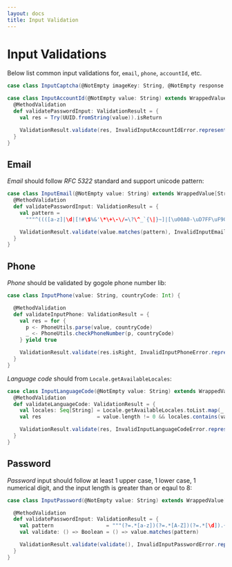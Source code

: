 ```yaml
---
layout: docs
title: Input Validation
---
```


# Input Validations

Below list common input validations for, `email`, `phone`, `accountId`, etc.

```scala
case class InputCaptcha(@NotEmpty imageKey: String, @NotEmpty response: String, nonce: Option[String] = None)

case class InputAccountId(@NotEmpty value: String) extends WrappedValue[String] {
  @MethodValidation
  def validatePasswordInput: ValidationResult = {
    val res = Try(UUID.fromString(value)).isReturn

    ValidationResult.validate(res, InvalidInputAccountIdError.represent(true))
  }
}
```

## Email

*Email* should follow *RFC 5322* standard and support unicode pattern:

```scala
case class InputEmail(@NotEmpty value: String) extends WrappedValue[String] {
  @MethodValidation
  def validatePasswordInput: ValidationResult = {
    val pattern =
      """^((([a-z]|\d|[!#\$%&'\*\+\-\/=\?\^_`{\|}~]|[\u00A0-\uD7FF\uF900-\uFDCF\uFDF0-\uFFEF])+(\.([a-z]|\d|[!#\$%&'\*\+\-\/=\?\^_`{\|}~]|[\u00A0-\uD7FF\uF900-\uFDCF\uFDF0-\uFFEF])+)*)|((\x22)((((\x20|\x09)*(\x0d\x0a))?(\x20|\x09)+)?(([\x01-\x08\x0b\x0c\x0e-\x1f\x7f]|\x21|[\x23-\x5b]|[\x5d-\x7e]|[\u00A0-\uD7FF\uF900-\uFDCF\uFDF0-\uFFEF])|(\\([\x01-\x09\x0b\x0c\x0d-\x7f]|[\u00A0-\uD7FF\uF900-\uFDCF\uFDF0-\uFFEF]))))*(((\x20|\x09)*(\x0d\x0a))?(\x20|\x09)+)?(\x22)))@((([a-z]|\d|[\u00A0-\uD7FF\uF900-\uFDCF\uFDF0-\uFFEF])|(([a-z]|\d|[\u00A0-\uD7FF\uF900-\uFDCF\uFDF0-\uFFEF])([a-z]|\d|-|\.|_|~|[\u00A0-\uD7FF\uF900-\uFDCF\uFDF0-\uFFEF])*([a-z]|\d|[\u00A0-\uD7FF\uF900-\uFDCF\uFDF0-\uFFEF])))\.)+(([a-z]|[\u00A0-\uD7FF\uF900-\uFDCF\uFDF0-\uFFEF])|(([a-z]|[\u00A0-\uD7FF\uF900-\uFDCF\uFDF0-\uFFEF])([a-z]|\d|-|\.|_|~|[\u00A0-\uD7FF\uF900-\uFDCF\uFDF0-\uFFEF])*([a-z]|[\u00A0-\uD7FF\uF900-\uFDCF\uFDF0-\uFFEF])))$"""

    ValidationResult.validate(value.matches(pattern), InvalidInputEmailError.represent(true))
  }
}
```

## Phone

*Phone* should be validated by gogole phone number lib:

```scala
case class InputPhone(value: String, countryCode: Int) {

  @MethodValidation
  def validateInputPhone: ValidationResult = {
    val res = for {
      p <- PhoneUtils.parse(value, countryCode)
      _ <- PhoneUtils.checkPhoneNumber(p, countryCode)
    } yield true

    ValidationResult.validate(res.isRight, InvalidInputPhoneError.represent(true))
  }
}
```

*Language code* should from `Locale.getAvailableLocales`:

```scala
case class InputLanguageCode(@NotEmpty value: String) extends WrappedValue[String] {
  @MethodValidation
  def validateLanguageCode: ValidationResult = {
    val locales: Seq[String] = Locale.getAvailableLocales.toList.map(_.toString.replace("_", "-"))
    val res                  = value.length != 0 && locales.contains(value)

    ValidationResult.validate(res, InvalidInputLanguageCodeError.represent(true))
  }
}
```

## Password

*Password* input should follow at least 1 upper case, 1 lower case, 1 numerical digit, and the input length is greater than or eqaul to 8:

```scala
case class InputPassword(@NotEmpty value: String) extends WrappedValue[String] {

  @MethodValidation
  def validatePasswordInput: ValidationResult = {
    val pattern                 = """(?=.*[a-z])(?=.*[A-Z])(?=.*[\d]).{8,}"""
    val validate: () => Boolean = () => value.matches(pattern)

    ValidationResult.validate(validate(), InvalidInputPasswordError.represent(true))
  }
}
```
